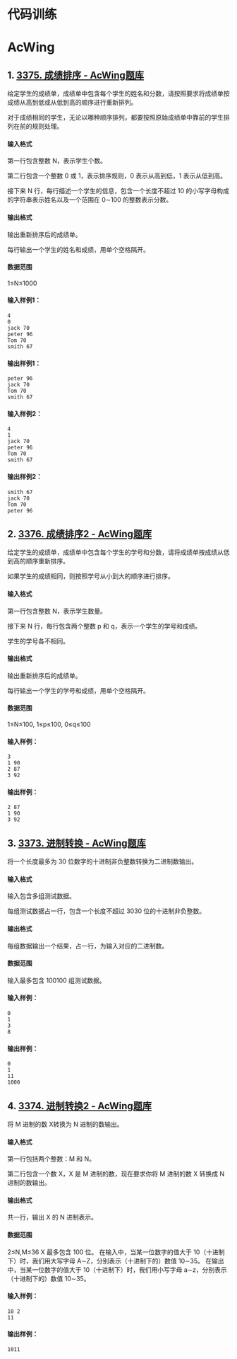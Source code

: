 # 代码训练

# AcWing

## 1. [3375. 成绩排序 - AcWing题库](https://www.acwing.com/problem/content/3378/)

给定学生的成绩单，成绩单中包含每个学生的姓名和分数，请按照要求将成绩单按成绩从高到低或从低到高的顺序进行重新排列。

对于成绩相同的学生，无论以哪种顺序排列，都要按照原始成绩单中靠前的学生排列在前的规则处理。

#### 输入格式

第一行包含整数 N，表示学生个数。

第二行包含一个整数 0 或 1，表示排序规则，0 表示从高到低，1 表示从低到高。

接下来 N 行，每行描述一个学生的信息，包含一个长度不超过 10 的小写字母构成的字符串表示姓名以及一个范围在 0∼100 的整数表示分数。

#### 输出格式

输出重新排序后的成绩单。

每行输出一个学生的姓名和成绩，用单个空格隔开。

#### 数据范围

1≤N≤1000

#### 输入样例1：

```
4
0
jack 70
peter 96
Tom 70
smith 67
```

#### 输出样例1：

```
peter 96
jack 70
Tom 70
smith 67
```

#### 输入样例2：

```
4
1
jack 70
peter 96
Tom 70
smith 67
```

#### 输出样例2：

```
smith 67
jack 70
Tom 70
peter 96
```



## 2. [3376. 成绩排序2 - AcWing题库](https://www.acwing.com/problem/content/3379/)

给定学生的成绩单，成绩单中包含每个学生的学号和分数，请将成绩单按成绩从低到高的顺序重新排序。

如果学生的成绩相同，则按照学号从小到大的顺序进行排序。

#### 输入格式

第一行包含整数 N，表示学生数量。

接下来 N 行，每行包含两个整数 p 和 q，表示一个学生的学号和成绩。

学生的学号各不相同。

#### 输出格式

输出重新排序后的成绩单。

每行输出一个学生的学号和成绩，用单个空格隔开。

#### 数据范围

1≤N≤100,
1≤p≤100,
0≤q≤100

#### 输入样例：

```
3
1 90
2 87
3 92
```

#### 输出样例：

```
2 87
1 90
3 92
```



## 3. [3373. 进制转换 - AcWing题库](https://www.acwing.com/problem/content/3376/)

将一个长度最多为 30 位数字的十进制非负整数转换为二进制数输出。

#### 输入格式

输入包含多组测试数据。

每组测试数据占一行，包含一个长度不超过 3030 位的十进制非负整数。

#### 输出格式

每组数据输出一个结果，占一行，为输入对应的二进制数。

#### 数据范围

输入最多包含 100100 组测试数据。

#### 输入样例：

```
0
1
3
8
```

#### 输出样例：

```
0
1
11
1000
```



## 4. [3374. 进制转换2 - AcWing题库](https://www.acwing.com/problem/content/3377/)

将 M 进制的数 X转换为 N 进制的数输出。

#### 输入格式

第一行包括两个整数：M 和 N。

第二行包含一个数 X，X 是 M 进制的数，现在要求你将 M 进制的数 X 转换成 N 进制的数输出。

#### 输出格式

共一行，输出 X 的 N 进制表示。

#### 数据范围

2≤N,M≤36
X 最多包含 100 位。
在输入中，当某一位数字的值大于 10（十进制下）时，我们用大写字母 A∼Z，分别表示（十进制下的）数值 10∼35。
在输出中，当某一位数字的值大于 10（十进制下）时，我们用小写字母 a∼z，分别表示（十进制下的）数值 10∼35。

#### 输入样例：

```
10 2
11
```

#### 输出样例：

```
1011
```



